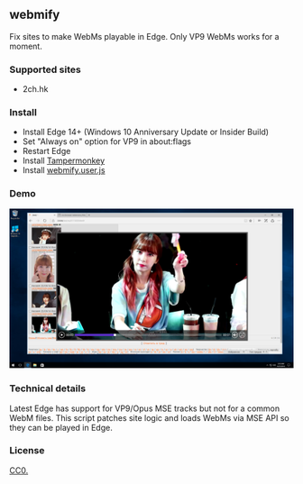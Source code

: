 ## webmify

Fix sites to make WebMs playable in Edge. Only VP9 WebMs works for a moment.

### Supported sites

* 2ch.hk

### Install

* Install Edge 14+ (Windows 10 Anniversary Update or Insider Build)
* Set "Always on" option for VP9 in about:flags
* Restart Edge
* Install [Tampermonkey](https://www.microsoft.com/en-us/store/p/tampermonkey/9nblggh5162s)
* Install [webmify.user.js](https://raw.githubusercontent.com/Kagami/webmify/master/webmify.user.js)

### Demo

[![](edge.png)](https://raw.githubusercontent.com/Kagami/webmify/master/edge.png)

### Technical details

Latest Edge has support for VP9/Opus MSE tracks but not for a common WebM files. This script patches site logic and loads WebMs via MSE API so they can be played in Edge.

### License

[CC0.](COPYING)
